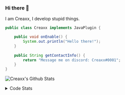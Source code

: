 ### Hi there 👋

I am Creaxx, I develop stupid things. 

```java
public class Creaxx implements JavaPlugin {

    public void onEnable() {
        System.out.println("Hello there!");
    }
    
    public String getContactInfo() {
        return "Message me on discord: Creaxx#0001";
    }
}
```

![Creaxx's Github Stats](https://github-readme-stats.vercel.app/api?username=CreaxxOG&show_icons=true&theme=dark&count_private=true)

<details>
  <summary>Code Stats</summary>

<!--START_SECTION:waka-->
![Code Time](http://img.shields.io/badge/Code%20Time-1%2C430%20hrs%2013%20mins-blue)

![Lines of code](https://img.shields.io/badge/From%20Hello%20World%20I%27ve%20Written-771.1%20thousand%20lines%20of%20code-blue)

**🐱 My GitHub Data** 

> 📦 104.4 kB Used in GitHub's Storage 
 > 
> 🏆 2,700 Contributions in the Year 2023
 > 
> 🚫 Not Opted to Hire
 > 
> 📜 4 Public Repositories 
 > 
> 🔑 3 Private Repositories 
 > 
**I'm a Night 🦉** 

```text
🌞 Morning                455 commits         ██░░░░░░░░░░░░░░░░░░░░░░░   07.10 % 
🌆 Daytime                2660 commits        ██████████░░░░░░░░░░░░░░░   41.50 % 
🌃 Evening                3149 commits        ████████████░░░░░░░░░░░░░   49.13 % 
🌙 Night                  146 commits         █░░░░░░░░░░░░░░░░░░░░░░░░   02.28 % 
```
📅 **I'm Most Productive on Saturday** 

```text
Monday                   801 commits         ███░░░░░░░░░░░░░░░░░░░░░░   12.50 % 
Tuesday                  900 commits         ████░░░░░░░░░░░░░░░░░░░░░   14.04 % 
Wednesday                941 commits         ████░░░░░░░░░░░░░░░░░░░░░   14.68 % 
Thursday                 1005 commits        ████░░░░░░░░░░░░░░░░░░░░░   15.68 % 
Friday                   620 commits         ██░░░░░░░░░░░░░░░░░░░░░░░   09.67 % 
Saturday                 1076 commits        ████░░░░░░░░░░░░░░░░░░░░░   16.79 % 
Sunday                   1067 commits        ████░░░░░░░░░░░░░░░░░░░░░   16.65 % 
```


📊 **This Week I Spent My Time On** 

```text
💬 Programming Languages: 
Java                     5 hrs 23 mins       ██████████████████░░░░░░░   70.16 % 
Kotlin                   1 hr 32 mins        █████░░░░░░░░░░░░░░░░░░░░   20.03 % 
XML                      44 mins             ██░░░░░░░░░░░░░░░░░░░░░░░   09.74 % 
YAML                     0 secs              ░░░░░░░░░░░░░░░░░░░░░░░░░   00.04 % 
GitIgnore file           0 secs              ░░░░░░░░░░░░░░░░░░░░░░░░░   00.03 % 

🔥 Editors: 
IntelliJ                 7 hrs 40 mins       █████████████████████████   100.00 % 
```

**I Mostly Code in Java** 

```text
Java                     60 repos            ███████████████████░░░░░░   75.95 % 
Kotlin                   10 repos            ███░░░░░░░░░░░░░░░░░░░░░░   12.66 % 
TypeScript               4 repos             █░░░░░░░░░░░░░░░░░░░░░░░░   05.06 % 
CSS                      2 repos             █░░░░░░░░░░░░░░░░░░░░░░░░   02.53 % 
EJS                      1 repo              ░░░░░░░░░░░░░░░░░░░░░░░░░   01.27 % 
```




 Last Updated on 09/08/2023 06:24:40 UTC
<!--END_SECTION:waka-->
</details>
